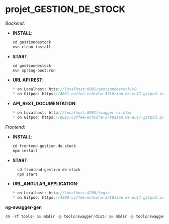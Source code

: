 # projet_GESTION_DE_STOCK


_Backend_:
  * **INSTALL**:
	``` go
    cd gestiondestock
    mvn clean install
	```
  * **START**:
	``` go
    cd gestiondestock
    mvn spring-boot:run
	```
  * **URL API REST**:
	``` go
    * on Localhost: http://localhost:8081/gestiondestock/v0
    * on Gitpod: https://8081-coffee-echidna-37t0zian.ws-eu17.gitpod.io/gestiondestock/v0
	```

  * **API_REST_DOCUMENTATION**:
	``` go
    * on Localhost: http://localhost:8081/swagger-ui.html
    * on Gitpod: https://8081-coffee-echidna-37t0zian.ws-eu17.gitpod.io/swagger-ui.html
	```
	
_Frontend_: 
  * **INSTALL**:
	``` go
    cd frontend-gestion-de-stock
    npm install
	```
  * **START**:
	``` go
      cd frontend-gestion-de-stock
      npm start
	```

  * **URL_ANGULAR_APPLICATION**:
	``` go
    * on Localhost: http://localhost:4200/login
    * on Gitpod: https://4200-coffee-echidna-37t0zian.ws-eu17.gitpod.io/login
	```

**ng-swagger-gen**
``` go
rm -rf tools/ && mkdir -p tools/swagger/dist/ && mkdir -p tools/swagger/src/ && cp /workspace/projet_gds/gestiondestock/target/gestiondestock-0.0.1-SNAPSHOT.jar /workspace/projet_gds/frontend-gestion-de-stock/tools/swagger/dist/ && cp /workspace/projet_gds/gestiondestock/target/swagger.json /workspace/projet_gds/frontend-gestion-de-stock/tools/swagger/src/ && node ./tools/swagger/src/swagger.json 0.0.1-SNAPSHOT && ./node_modules/.bin/ng-swagger-gen -i ./tools/swagger/src/swagger.json -o src/gs-api/src
```
